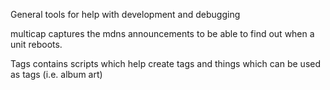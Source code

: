 General tools for help with development and debugging

multicap captures the mdns announcements to be able to find out when a unit reboots.

Tags contains scripts which help create tags and things which can be used as tags (i.e. album art)
